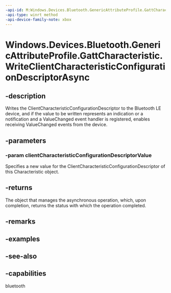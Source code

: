 ```yaml
---
-api-id: M:Windows.Devices.Bluetooth.GenericAttributeProfile.GattCharacteristic.WriteClientCharacteristicConfigurationDescriptorAsync(Windows.Devices.Bluetooth.GenericAttributeProfile.GattClientCharacteristicConfigurationDescriptorValue)
-api-type: winrt method
-api-device-family-note: xbox
---
```


<!-- Method syntax
public Windows.Foundation.IAsyncOperation<Windows.Devices.Bluetooth.GenericAttributeProfile.GattCommunicationStatus> WriteClientCharacteristicConfigurationDescriptorAsync(Windows.Devices.Bluetooth.GenericAttributeProfile.GattClientCharacteristicConfigurationDescriptorValue clientCharacteristicConfigurationDescriptorValue)
-->

# Windows.Devices.Bluetooth.GenericAttributeProfile.GattCharacteristic.WriteClientCharacteristicConfigurationDescriptorAsync

## -description
Writes the ClientCharacteristicConfigurationDescriptor to the Bluetooth LE device, and if the value to be written represents an indication or a notification and a ValueChanged event handler is registered, enables receiving ValueChanged events from the device.

## -parameters
### -param clientCharacteristicConfigurationDescriptorValue
Specifies a new value for the ClientCharacteristicConfigurationDescriptor of this Characteristic object.

## -returns
The object that manages the asynchronous operation, which, upon completion, returns the status with which the operation completed.

## -remarks

## -examples

## -see-also

## -capabilities
bluetooth
